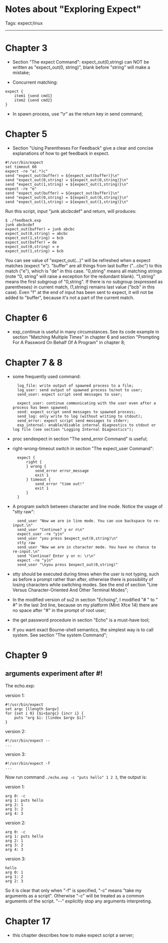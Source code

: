# Notes about "Exploring Expect"
Tags: expect;linux

------

# Chapter 3

* Section "The expect Command": expect_out(0,string) can NOT be written as "expect_out(0, string)", blank before "string" will make a mistake;

* Concurrent matching: 

```
expect {
    item1 {send cmd1}
    item2 {send cmd2}
}
```

* In spawn process, use "\r" as the return key in send command;

# Chapter 5

* Section "Using Parentheses For Feedback" give a clear and concise explanations of how to get feedback in expect. 

```
#!/usr/bin/expect 
set timeout 60 
expect -re "a(.*)c" 
send "expect_out(buffer) = ${expect_out(buffer)}\n" 
send "expect_out(0,string) = ${expect_out(0,string)}\n" 
send "expect_out(1,string) = ${expect_out(1,string)}\n" 
expect -re "e" 
send "expect_out(buffer) = ${expect_out(buffer)}\n" 
send "expect_out(0,string) = ${expect_out(0,string)}\n" 
send "expect_out(1,string) = ${expect_out(1,string)}\n" 
```

Run this script, input "junk abcbcdef" and return, will produces:

```
$ ./feedback.exp 
junk abcbcdef 
expect_out(buffer) = junk abcbc 
expect_out(0,string) = abcbc 
expect_out(1,string) = bcb 
expect_out(buffer) = de 
expect_out(0,string) = e 
expect_out(1,string) = bcb 
```

You can see value of "expect_out(...)" will be refreshed when a expect matches (expect "e"). "buffer" are all things from last buffer ("...cbc") to this match ("e"), which is "de" in this case. "0,string" means all matching strings (note "0, string" will raise a exception for the redundant blank). "1,string" means the first subgroup of "0,string". If there is no subgroup (expressed as parentheses) in current match, (1,string) remains last value ("bcb" in this case). Even "f" at the end of input has been sent to expect, it will not be added to "buffer", because it's not a part of the current match.

# Chapter 6

* exp_continue is useful in many circumstances. See its code example in section "Matching Multiple Times" in chapter 6 and section "Prompting For A Password On Behalf Of A Program" in chapter 8;

# Chapter 7 & 8

* some frequently used command:

        log_file: write output of spawned process to a file; 
        log_user: send output of spawned process to/not to user; 
        send_user: expect script send messages to user;

        expect_user: continue communicating with the user even after a process has been spawned; 
        send: expect script send messages to spawned process; 
        send_log: only write to log (without writing to stdout); 
        send_error: expect script send messages to stderr; 
        exp_internal: enable/disable internal diagnostics to stdout or log file (see section "Logging Internal Diagnostics"); 

* proc sendexpect in section "The send_error Command" is useful;

* right-wrong-timeout switch in section "The expect_user Command":

        expect {
            right {
            } wrong {
                send_error error_message
                exit 1
            } timeout {
                send_error "time out!"
                exit 1
            }
        }

* A program switch between character and line mode. Notice the usage of "stty raw":

        send_user "Now we are in line mode. You can use backspace to re-input.\n" 
        send_user "Continue? y or n\n" 
        expect_user -re "y|n" 
        send_user "you press $expect_out(0,string)\n" 
        stty raw 
        send_user "Now we are in character mode. You have no chance to re-input.\n" 
        send "Continue? Enter y or n: \r\n" 
        expect -re "y|n" 
        send_user "\nyou press $expect_out(0,string)" 

* stty should be executed during times when the user is not typing, such as before a prompt rather than after, otherwise there is possibility of losing characters while switching modes. See the end of section "Line Versus Character-Oriented And Other Terminal Modes";

* In the modified version of su2 in section "Echoing", I modified "# " to " #" in the last 3rd line, because on my platform (Mint Xfce 14) there are no space after "#" in the prompt of root user;

* the get password procedure in section "Echo" is a must-have tool;

* If you want exact Bourne-shell semantics, the simplest way is to call system. See section "The system Command";

# Chapter 9

## arguments experiment after #!

The echo.exp:

version 1: 

    #!/usr/bin/expect 
    set argc [llength $argv] 
    for {set i 0} {$i<$argc} {incr i} { 
        puts "arg $i: [lindex $argv $i]" 
    } 

version 2:

    #!/usr/bin/expect --
    ...

version 3:

    #!/usr/bin/expect -f
    ...

Now run command `./echo.exp -c "puts hello" 1 2 3`, the output is:

version 1:

    arg 0: -c 
    arg 1: puts hello 
    arg 2: 1 
    arg 3: 2 
    arg 4: 3 

version 2:

    arg 0: -c 
    arg 1: puts hello 
    arg 2: 1 
    arg 3: 2 
    arg 4: 3 

version 3:

    hello 
    arg 0: 1 
    arg 1: 2 
    arg 2: 3 

So it is clear that only when "-f" is specified, "-c" means "take my arguments as a script". Otherwise "-c" will be treated as a common arguments of the script. "--" explicitly stop any arguments interpreting.

# Chapter 17

* this chapter describes how to make expect script a server;

